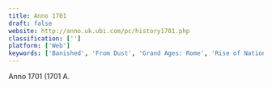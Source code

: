 ```yaml
---
title: Anno 1701
draft: false 
website: http://anno.uk.ubi.com/pc/history1701.php
classification: ['']
platform: ['Web']
keywords: ['Banished', 'From Dust', 'Grand Ages: Rome', 'Rise of Nations', 'Spacebase DF-9', 'SuperPower', 'The Settlers Online', 'Towns', 'Tropico', 'Warcraft III: Reign of Chaos']
---
```

Anno 1701 (1701 A.